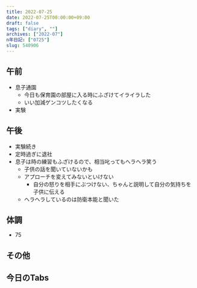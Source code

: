 ```yaml
---
title: 2022-07-25
date: 2022-07-25T00:00:00+09:00
draft: false
tags: ["diary", ""]
archives: ["2022-07"]
n年日記: ["0725"]
slug: 540906
---
```

## 午前
- 息子通園
  - 今日も保育園の部屋に入る時にふざけてイライラした
  - いい加減ゲンコツしたくなる
- 実験
## 午後
- 実験続き
- 定時過ぎに退社
- 息子は時の練習もふざけるので、相当叱ってもヘラヘラ笑う
  - 子供の話を聞いていないかも
  - アプローチを変えてみないといけない
    - 自分の怒りを相手にぶつけない、ちゃんと説明して自分の気持ちを子供に伝える
  - ヘラヘラしているのは防衛本能と聞いた
## 体調
- 75
## その他
## 今日のTabs